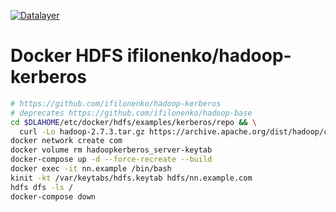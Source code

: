 [![Datalayer](https://docs.datalayer.io/logo/datalayer-25.svg)](https://datalayer.io)

# Docker HDFS ifilonenko/hadoop-kerberos

```bash
# https://github.com/ifilonenko/hadoop-kerberos
# deprecates https://github.com/ifilonenko/hadoop-base
cd $DLAHOME/etc/docker/hdfs/examples/kerberos/repo && \
  curl -Lo hadoop-2.7.3.tar.gz https://archive.apache.org/dist/hadoop/core/hadoop-2.7.3/hadoop-2.7.3.tar.gz
docker network create com
docker volume rm hadoopkerberos_server-keytab
docker-compose up -d --force-recreate --build
docker exec -it nn.example /bin/bash
kinit -kt /var/keytabs/hdfs.keytab hdfs/nn.example.com
hdfs dfs -ls /
docker-compose down
```
